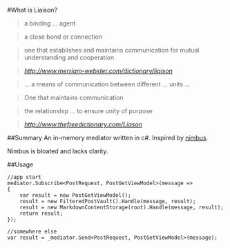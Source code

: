 #What is Liaison?

> a binding ... agent

>  a close bond or connection

>one that establishes and maintains communication for mutual understanding and cooperation

> <cite>http://www.merriam-webster.com/dictionary/liaison</cite>



> ... a means of communication between different ... units ...

> One that maintains communication

> the relationship ... to ensure unity of purpose

>	<cite>http://www.thefreedictionary.com/Liason<cite>

##Summary
An in-memory mediator written in c#. Inspired by [nimbus].

Nimbus is bloated and lacks clarity.

##Usage

	//app start
	mediator.Subscribe<PostRequest, PostGetViewModel>(message =>
	{
		var result = new PostGetViewModel();
		result = new FilteredPostVault().Handle(message, result);
		result = new MarkdownContentStorage(root).Handle(message, result);
		return result;
	});
	
	//somewhere else
	var result = _mediator.Send<PostRequest, PostGetViewModel>(message);

[nimbus]: https://github.com/kijanawoodard/nimbus